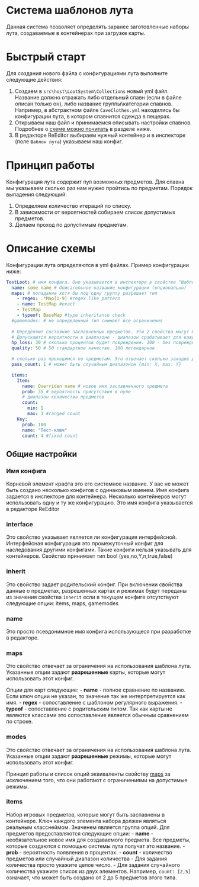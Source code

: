 # Система шаблонов лута

Данная система позволяет определять заранее заготовленные наборы лута, создаваемые в контейнерах при загрузке карты.

# Быстрый старт
Для создания нового файла с конфигурациями лута выполните следующие действия:
1. Создаем в `src\host\LootSystem\Collections` новый yml файл. Название должно отражать либо отдельный спавн (если в файле описан только он), либо название группы\категории спавнов. Например, в абстрактном файле `CaveClothes.yml` находились бы конфигурации лута, в котором спавнится одежда в пещерах.
2. Открываем наш файл и принимаемся описывать настройки спавнов. Подробнее о [схеме можно почитать](#описание-схемы) в разделе ниже.
3. В редакторе ReEditor выбираем нужный контейнер и в инспекторе (поле `Шаблон лута`) указываем наш конфиг.

# Принцип работы

Конфигурация лута содержит пул возможных предметов. Для спавна мы указываем сколько раз нам нужно пройтись по предметам.
Порядок выпадения следующий:
1. Определяем количество итераций по списку.
2. В зависимости от вероятностей собираем список допустимых предметов.
3. Делаем проход по допустимым предметам.

# Описание схемы

Конфигурации лута определяются в yml файлах.
Пример конфигурации ниже:

```yml
TestLoot: # имя конфига. Оно указывается в инспекторе в свойстве "Шаблон лута"
  name: some name # Описательное название конфигурации (опционально)
  maps: # попадание хотя бы под одну группу разрешает тип
    - regex: .*Map[1-9] #regex like pattern
    - name: TestMap #exact
    - TestMap
    - typeof: BaseMap #type inheritance check
  #gamemodes: # не определенный тип снимает все ограничения
  
  # Определяют состояние заспавненных предметов. Эти 2 свойства могут быть переопределены на каждом предмете
  # Допускаются вероятности в диапазоне - диапазон срабатывает для каждого заспавненного предмета
  hp_loss: 30 # сколько процентов будет повреждения. 100 - без повреждений. 10 - почти уничтоженное
  quality: 50 # 50 стандартное качество. 100 легендарное

  # сколько раз проходимся по предметам. Это отвечает сколько заходов делается по предметам
  pass_count: 1 # может быть случайным диапазоном {min: X, max: Y}

  items:
    Item:
      name: Overriden name # новое имя заспавненного предмета
      prob: 35 # вероятность присутствия в пуле
      # диапазон количества предметов
      count: 
        min: 1 
        max: 3 #ranged count
    Key:
      prob: 100
      name: "Тест-ключ"
      count: 4 #fixed count
```

## Общие настройки

### Имя конфига
Корневой элемент крафта это его системное название. У вас не может быть создано несколько конфигов с одинаковым именем. Имя конфига задается в инспекторе для контейнера. Несколько контейнеров могут использовать одну и ту же конфигурацию. Это имя конфига указывается в редакторе ReEditor

### interface
Это свойство указывает является ли конфигурация интерфейсной. Интерфейсная конфигурация это промежуточный конфиг для наследования другими конфигами. Такие конфиги нельзя указывать для контейнеров. Свойство принимает тип bool (yes,no,Y,n,true,false)

### inherit
Это свойство задает родительский конфиг. При включении свойства данные о предметах, разрешенных картах и режимах будут переданы из значения свойства `inherit` если в текущем конфиге отсутствуют следующие опции: items, maps, gamemodes

### name
Это просто псевдонимное имя конфига использующеся при разработке в редакторе.

### maps
Это свойство отвечает за ограничения на использования шаблона лута. Указанные опции задают **разрешенные** карты, которые могут использовать этот конфиг.

Опции для карт следующие:
	- **name** - полное сравнение по названию. Если ключ опции не указан, то значение так же интерпретируется как имя.
	- **regex** - сопоставление с шаблоном регулярного выражения.
	- **typeof** - сопоставление с родительским типом. Так как карты не являются классами это сопоставление является обычным сравнением по строке.

### modes
Это свойство отвечает за ограничения на использования шаблона лута. Указанные опции задают **разрешенные** режимы, которые могут использовать этот конфиг.

Принцип работы и список опций эквиваленты свойству [maps](#maps) за исключением того, что они работают с ограничениями на допустимые режимы.

### items
Набор игровых предметов, которые могут быть заспавнены в контейнере.
Ключ каждого элемента набора должен являться реальным класснеймом. Значенем является группа опций.
Для предметов предоставляются следующие опции:
	- **name** - необязательное новое имя для создаваемого предмета. Все предметы, которые создаются с помощью системы лута получат это название. 
	- **prob** - вероятность появления в процентах.
	- **count** - количество предметов или случайный диапазон количества
		- Для задания количества просто укажите целое число.
		- Для задания случайного количества укажите список из двух элементов. Например, `count: [2,5]` означает, что может быть создано от 2 до 5 предметов этого типа.